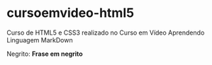 # cursoemvideo-html5
 Curso de HTML5 e CSS3 realizado no Curso em Vídeo
 Aprendendo Linguagem MarkDown
 
 Negrito: **Frase em negrito**

